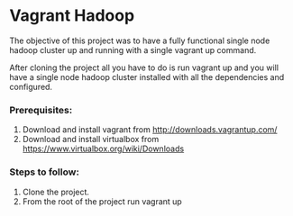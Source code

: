 Vagrant Hadoop
==================

The objective of this  project was to have a fully functional single node hadoop cluster up and running with a single vagrant up command.

After cloning the project all you have to do is run vagrant up and you will have a single node hadoop cluster installed with all the dependencies and configured.

### Prerequisites: ###
1. Download and install vagrant from http://downloads.vagrantup.com/
2. Download and install virtualbox from https://www.virtualbox.org/wiki/Downloads

### Steps to follow: ###
1. Clone the project.
2. From the root of the project run vagrant up 
